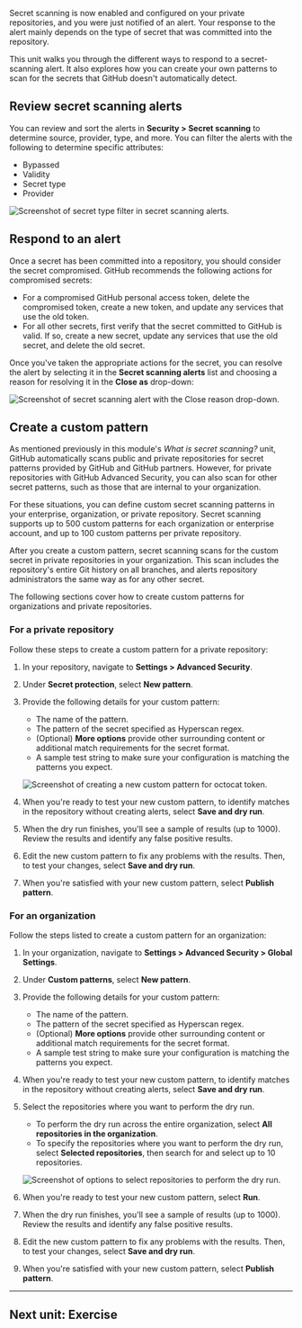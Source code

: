 Secret scanning is now enabled and configured on your private repositories, and you were just notified of an alert. Your response to the alert mainly depends on the type of secret that was committed into the repository.

This unit walks you through the different ways to respond to a secret-scanning alert. It also explores how you can create your own patterns to scan for the secrets that GitHub doesn't automatically detect.

## Review secret scanning alerts

You can review and sort the alerts in **Security > Secret scanning** to determine source, provider, type, and more. You can filter the alerts with the following to determine specific attributes:

-   Bypassed
-   Validity
-   Secret type
-   Provider

![Screenshot of secret type filter in secret scanning alerts.](https://learn.microsoft.com/en-us/training/github/configure-use-secret-scanning-github-repository/media/secret-scanning-alerts-filter-secret-type.png)

## Respond to an alert

Once a secret has been committed into a repository, you should consider the secret compromised. GitHub recommends the following actions for compromised secrets:

-   For a compromised GitHub personal access token, delete the compromised token, create a new token, and update any services that use the old token.
-   For all other secrets, first verify that the secret committed to GitHub is valid. If so, create a new secret, update any services that use the old secret, and delete the old secret.

Once you've taken the appropriate actions for the secret, you can resolve the alert by selecting it in the **Secret scanning alerts** list and choosing a reason for resolving it in the **Close as** drop-down:

![Screenshot of secret scanning alert with the Close reason drop-down.](https://learn.microsoft.com/en-us/training/github/configure-use-secret-scanning-github-repository/media/alert-close-reason.png)

## Create a custom pattern

As mentioned previously in this module's _What is secret scanning?_ unit, GitHub automatically scans public and private repositories for secret patterns provided by GitHub and GitHub partners. However, for private repositories with GitHub Advanced Security, you can also scan for other secret patterns, such as those that are internal to your organization.

For these situations, you can define custom secret scanning patterns in your enterprise, organization, or private repository. Secret scanning supports up to 500 custom patterns for each organization or enterprise account, and up to 100 custom patterns per private repository.

After you create a custom pattern, secret scanning scans for the custom secret in private repositories in your organization. This scan includes the repository's entire Git history on all branches, and alerts repository administrators the same way as for any other secret.

The following sections cover how to create custom patterns for organizations and private repositories.

### For a private repository

Follow these steps to create a custom pattern for a private repository:

1.  In your repository, navigate to **Settings > Advanced Security**.
    
2.  Under **Secret protection**, select **New pattern**.
    
3.  Provide the following details for your custom pattern:
    
    -   The name of the pattern.
    -   The pattern of the secret specified as Hyperscan regex.
    -   (Optional) **More options** provide other surrounding content or additional match requirements for the secret format.
    -   A sample test string to make sure your configuration is matching the patterns you expect.
    
    ![Screenshot of creating a new custom pattern for octocat token.](https://learn.microsoft.com/en-us/training/github/configure-use-secret-scanning-github-repository/media/new-custom-pattern-octocat.png)
    
4.  When you're ready to test your new custom pattern, to identify matches in the repository without creating alerts, select **Save and dry run**.
    
5.  When the dry run finishes, you'll see a sample of results (up to 1000). Review the results and identify any false positive results.
    
6.  Edit the new custom pattern to fix any problems with the results. Then, to test your changes, select **Save and dry run**.
    
7.  When you're satisfied with your new custom pattern, select **Publish pattern**.
    

### For an organization

Follow the steps listed to create a custom pattern for an organization:

1.  In your organization, navigate to **Settings > Advanced Security > Global Settings**.
    
2.  Under **Custom patterns**, select **New pattern**.
    
3.  Provide the following details for your custom pattern:
    
    -   The name of the pattern.
    -   The pattern of the secret specified as Hyperscan regex.
    -   (Optional) **More options** provide other surrounding content or additional match requirements for the secret format.
    -   A sample test string to make sure your configuration is matching the patterns you expect.
4.  When you're ready to test your new custom pattern, to identify matches in the repository without creating alerts, select **Save and dry run**.
    
5.  Select the repositories where you want to perform the dry run.
    
    -   To perform the dry run across the entire organization, select **All repositories in the organization**.
    -   To specify the repositories where you want to perform the dry run, select **Selected repositories**, then search for and select up to 10 repositories.
    
    ![Screenshot of options to select repositories to perform the dry run.](https://learn.microsoft.com/en-us/training/github/configure-use-secret-scanning-github-repository/media/repos-to-dry-run.png)
    
6.  When you're ready to test your new custom pattern, select **Run**.
    
7.  When the dry run finishes, you'll see a sample of results (up to 1000). Review the results and identify any false positive results.
    
8.  Edit the new custom pattern to fix any problems with the results. Then, to test your changes, select **Save and dry run**.
    
9.  When you're satisfied with your new custom pattern, select **Publish pattern**.
    

___

## Next unit: Exercise